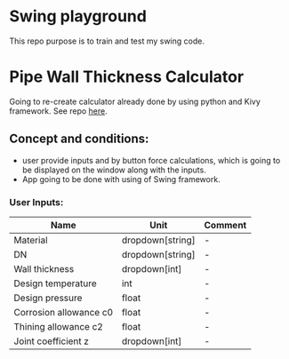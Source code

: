 # Swing playground
This repo purpose is to train and test my swing code.


# Pipe Wall Thickness Calculator

Going to re-create calculator already done by using python and Kivy framework. 
See repo [here](https://github.com/h4sski-programming/pipe_wall_thickness_calculator).

## Concept and conditions:

- user provide inputs and by button force calculations, 
which is going to be displayed on the window along with the inputs.
- App going to be done with using of Swing framework.


### User Inputs:

Name                    | Unit             | Comment
----                    |------------------| -------
Material                | dropdown[string] | -
DN                      | dropdown[string] | -
Wall thickness          | dropdown[int]    | -
Design temperature      | int              | -
Design pressure         | float            | -
Corrosion allowance c0  | float            | -
Thining allowance c2    | float            | -
Joint coefficient z     | dropdown[int]    | -